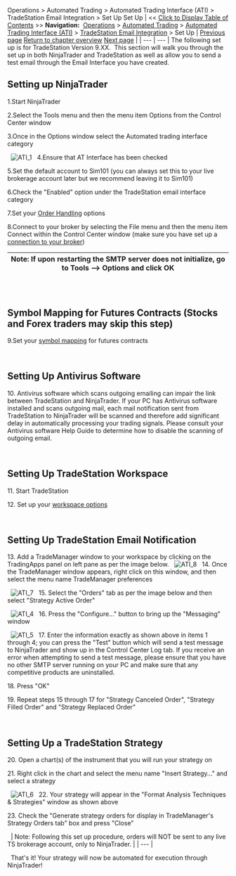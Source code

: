 ﻿
Operations \> Automated Trading \> Automated Trading Interface (ATI) \> TradeStation Email Integration \> Set Up
Set Up
| \<\< [Click to Display Table of Contents](set_up.md) \>\> **Navigation:**     [Operations](operations-1.md) \> [Automated Trading](automated_trading-1.md) \> [Automated Trading Interface (ATI)](automated_trading_interface_at-1.md) \> [TradeStation Email Integration](tradestation_email_integration-1.md) \> Set Up | [Previous page](running_concurrent_strategies_-1.md) [Return to chapter overview](tradestation_email_integration-1.md) [Next page](symbol_mapping-1.md) |
| --- | --- |
The following set up is for TradeStation Version 9\.XX.  This section will walk you through the set up in both NinjaTrader and TradeStation as well as allow you to send a test email through the Email Interface you have created.
 
## Setting up NinjaTrader
1\.Start NinjaTrader

2\.Select the Tools menu and then the menu item Options from the Control Center window

3\.Once in the Options window select the Automated trading interface category

 
![ATI_1](ati_1.png)
 
4\.Ensure that AT Interface has been checked

5\.Set the default account to Sim101 (you can always set this to your live brokerage account later but we recommend leaving it to Sim101\)

6\.Check the "Enabled" option under the TradeStation email interface category

7\.Set your [Order Handling](order_handling_options-1.md) options

8\.Connect to your broker by selecting the File menu and then the menu item Connect within the Control Center window (make sure you have set up a [connection to your broker](%3C%25CONNECTIONGUIDE%25%3E))

| Note: If upon restarting the SMTP server does not initialize, go to Tools \-\-\> Options and click OK |
| --- |

## 
 
## Symbol Mapping for Futures Contracts (Stocks and Forex traders may skip this step)
9\.Set your [symbol mapping](tradestation_symbol_mapping-1.md) for futures contracts

 
## Setting Up Antivirus Software
10\. Antivirus software which scans outgoing emailing can impair the link between TradeStation and NinjaTrader. If your PC has Antivirus software installed and scans outgoing mail, each mail notification sent from TradeStation to NinjaTrader will be scanned and therefore add significant delay in automatically processing your trading signals. Please consult your Antivirus software Help Guide to determine how to disable the scanning of outgoing email.

 
## Setting Up TradeStation Workspace
11\. Start TradeStation

12\. Set up your [workspace options](workspace_options-1.md)

 
## Setting Up TradeStation Email Notification
13\. Add a TradeManager window to your workspace by clicking on the TradingApps panel on left pane as per the image below.
 
![ATI_8](ati_8.png)
 
14\. Once the TradeManager window appears, right click on this window, and then select the menu name TradeManager preferences

 
![ATI_7](ati_7.png)
 
15\. Select the "Orders" tab as per the image below and then select "Strategy Active Order"

 
![ATI_4](ati_4.png)
 
16\. Press the "Configure..." button to bring up the "Messaging" window 

 
![ATI_5](ati_5.png)
 
17\. Enter the information exactly as shown above in items 1 through 4; you can press the "Test" button which will send a test message to NinjaTrader and show up in the Control Center Log tab. If you receive an error when attempting to send a test message, please ensure that you have no other SMTP server running on your PC and make sure that any competitive products are uninstalled.

18\. Press "OK"

19\. Repeat steps 15 through 17 for "Strategy Canceled Order", "Strategy Filled Order" and "Strategy Replaced Order"

 
## Setting Up a TradeStation Strategy
20\. Open a chart(s) of the instrument that you will run your strategy on

21\. Right click in the chart and select the menu name "Insert Strategy..." and select a strategy

 
![ATI_6](ati_6.png)
 
22\. Your strategy will appear in the "Format Analysis Techniques \& Strategies" window as shown above

23\. Check the "Generate strategy orders for display in TradeManager's Strategy Orders tab" box and press "Close"

 
| Note: Following this set up procedure, orders will NOT be sent to any live TS brokerage account, only to NinjaTrader. |
| --- |

 
That's it! Your strategy will now be automated for execution through NinjaTrader!
